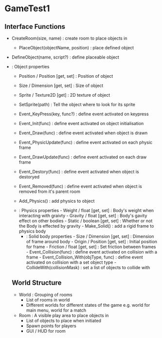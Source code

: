 # GameTest1

## Interface Functions

- CreateRoom(size, name) : create room to place objects in
  - PlaceObject(objectName, position) : place defined object
  
- DefineObject(name, script?) : define placeable object

- <OBJECT> : Object properties
  - Position / Position [get, set] : Position of object
  - Size / Dimension [get, set] : Size of object
  - Sprite / Texture2D [get] : 2D texture of object
  - SetSprite(path) : Tell the object where to look for its sprite
  - Event_KeyPress(key, func?) : define event activated on keypress
  - Event_Init(func) : define event activated on object initialisation
  - Event_Draw(func) : define event activated when object is drawn
  - Event_PhysicUpdate(func) : define event activated on each physic frame
  - Event_DrawUpdate(func) : define event activated on each draw frame
  - Event_Destory(func) : define event activated when object is destoryed
  - Event_Removed(func) : define event activated when object is removed from it's parent room
  - Add_Physics() : add physics to object
  
  - <BODY> : Physics properties
    - Weight / float [get, set] : Body's weight when interacting with graivty
    - Gravity / float [get, set] : Body's gavity effect on other bodies
    - Static / boolean [get, set] : Whether or not the Body is effected by gravity
    - Make_Solid() : add a rigid frame to physics body
    
    - <FRAME> : Solid body properties
      - Size / Dimension [get, set] : Dimension of frame around body
      - Origin / Position [get, set] : Initial position for frame
      - Friction / float [get, set] : Set friction between frames
      - Event_Collision(func) : define event activated on collision with a frame
      - Event_Collision_With(objType, func) : define event activated on collision with a set object type
      - CollideWith(collisionMask) : set a list of objects to collide with
  
## World Structure

- World : Grouping of rooms
  - List of rooms in world
  - Different worlds for different states of the game e.g. world for main menu, world for a match
- Room : A visible play area to place objects in
  - List of objects to place when initiated
  - Spawn points for players
  - GUI / HUD for room
